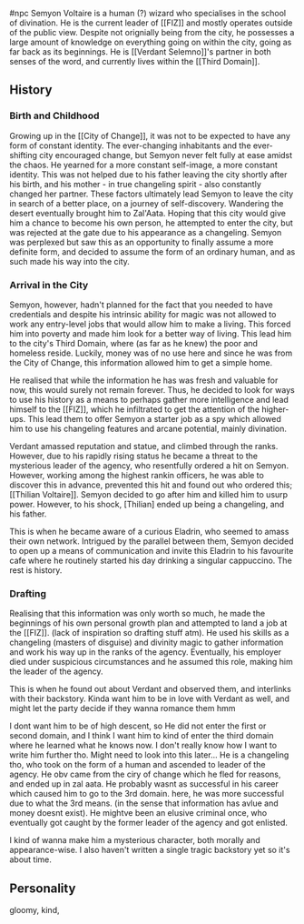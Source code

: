 #npc 
Semyon Voltaire is a human (?) wizard who specialises in the school of divination. He is the current leader of [[FIZ]] and mostly operates outside of the public view. Despite not orignially being from the city, he possesses a large amount of knowledge on everything going on within the city, going as far back as its beginnings. He is [[Verdant Selemno]]'s partner in both senses of the word, and currently lives within the [[Third Domain]].
## History
### Birth and Childhood
Growing up in the [[City of Change]], it was not to be expected to have any form of constant identity. The ever-changing inhabitants and the ever-shifting city encouraged change, but Semyon never felt fully at ease amidst the chaos. He yearned for a more constant self-image, a more constant identity. This was not helped due to his father leaving the city shortly after his birth, and his mother - in true changeling spirit - also constantly changed her partner. These factors ultimately lead Semyon to leave the city in search of a better place, on a journey of self-discovery.
Wandering the desert eventually brought him to Zal'Aata. Hoping that this city would give him a chance to become his own person, he attempted to enter the city, but was rejected at the gate due to his appearance as a changeling. Semyon was perplexed but saw this as an opportunity to finally assume a more definite form, and decided to assume the form of an ordinary human, and as such made his way into the city.
### Arrival in the City
Semyon, however, hadn't planned for the fact that you needed to have credentials and despite his intrinsic ability for magic was not allowed to work any entry-level jobs that would allow him to make a living. This forced him into poverty and made him look for a better way of living.
This lead him to the city's Third Domain, where (as far as he knew) the poor and homeless reside. Luckily, money was of no use here and since he was from the City of Change, this information allowed him to get a simple home.

He realised that while the information he has was fresh and valuable for now, this would surely not remain forever. Thus, he decided to look for ways to use his history as a means to perhaps gather more intelligence and lead himself to the [[FIZ]], which he infiltrated to get the attention of the higher-ups. This lead them to offer Semyon a starter job as a spy which allowed him to use his changeling features and arcane potential, mainly divination.

Verdant amassed reputation and statue, and climbed through the ranks. However, due to his rapidly rising status he became a threat to the mysterious leader of the agency, who resentfully ordered a hit on Semyon. However, working among the highest rankin officers, he was able to discover this in advance, prevented this hit and found out who ordered this; [[Thilian Voltaire]]. Semyon decided to go after him and killed him to usurp power. However, to his shock, [Thilian] ended up being a changeling, and his father. 

This is when he became aware of a curious Eladrin, who seemed to amass their own network. Intrigued by the parallel between them, Semyon decided to open up a means of communication and invite this Eladrin to his favourite cafe where he routinely started his day drinking a singular cappuccino. The rest is history.

### Drafting
Realising that this information was only worth so much, he made the beginnings of his own personal growth plan and attempted to land a job at the [[FIZ]]. (lack of inspiration so drafting stuff atm). He used his skills as a changeling (masters of disguise) and divinity magic to gather information and work his way up in the ranks of the agency. Eventually, his employer died under suspicious circumstances and he assumed this role, making him the leader of the agency.

This is when he found out about Verdant and observed them, and interlinks with their backstory. Kinda want him to be in love with Verdant as well, and might let the party decide if they wanna romance them hmm

I dont want him to be of high descent, so He did not enter the first or second domain, and I think I want him to kind of enter the third domain where he learned what he knows now. I don't really know how I want to write him further tho. Might need to look into this later... He is a changeling tho, who took on the form of a human and ascended to leader of the agency. He obv came from the ciry of change which he fled for reasons, and ended up in zal aata. He probably wasnt as successful in his career which caused him to go to the 3rd domain. here, he was more successful due to what the 3rd means. (in the sense that information has avlue and money doesnt exist). He mightve been an elusive criminal once, who eventually got caught by the former leader of the agency and got enlisted.

I kind of wanna make him a mysterious character, both morally and appearance-wise. I also haven't written a single tragic backstory yet so it's about time.

## Personality
gloomy, kind, 